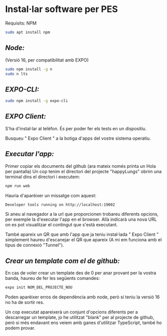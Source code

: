 # **Instal·lar software per PES**

Requisits: NPM

```bash
sudo apt install npm
```

## _Node:_

(Versió 16, per compatibilitat amb EXPO)

```bash
sudo npm install -g n
sudo n lts
```

## _EXPO-CLI:_

```bash
sudo npm install -g expo-cli
```

## _EXPO Client:_

S'ha d'instal·lar al telèfon. És per poder fer els tests en un dispositiu.

Busqueu " Expo Client " a la botiga d'apps del vostre sistema operatiu.

## _Executar l'app:_

Primer copiar els documents del github (ara mateix només printa un Hola per pantalla)
Un cop tenim el directori del projecte "happyLungs" obrim una terminal dins el directori i executem:

```bash
npm run web
```

Hauria d'aparèixer un missatge com aquest:

```bash
Developer tools running on http://localhost:19002
```

Si aneu al navegador a la url que proporcionen trobareu diferents opcions, per exemple la d'executar l'app en el browser. Allà indicarà una nova URL on es pot visualitzar el contingut que s'està executant.

També apareix un QR que amb l'app que ja teniu instal·lada " Expo Client " simplement haureu d'escanejar el QR que apareix (A mi em funciona amb el tipus de connexió "Tunnel").

## _Crear un template com el de github:_

En cas de voler crear un template des de 0 per anar provant per la vostra banda, haureu de fer les següents comandes:

```bash
expo init NOM_DEL_PROJECTE_NOU
```

Poden aparèixer erros de dependència amb node, però si teniu la versió 16 no ha de sortir res.

Un cop executat apareixerà un conjunt d'opcions diferents per a descarregar un template, jo he utilitzat "blank" per al projecte de github, però si més endavant ens veiem amb ganes d'utilitzar TypeScript, també ho podem provar.
